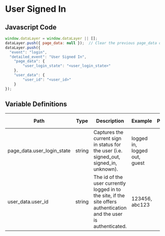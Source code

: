 # User Signed In

### 

## Javascript Code
```js
window.dataLayer = window.dataLayer || [];
dataLayer.push({ page_data: null });  // Clear the previous page_data object.
dataLayer.push({
  "event": "login",
  "detailed_event": "User Signed In",
    "page_data": {
        "user_login_state": "<user_login_state>"
    },
    "user_data": {
        "user_id": "<user_id>"
    }
});
```

## Variable Definitions

|Path|Type|Description|Example|Pattern|Min Length|Max Length|Minimum|Maximum|Multiple Of|
| --- | --- | --- | --- | --- | --- | --- | --- | --- | --- |
|page_data.user_login_state|string|Captures the current sign in status for the user \(i.e. signed\_out, signed\_in, unknown\).|logged in, logged out, guest|||||||
|user_data.user_id|string|The id of the user currently logged in to the site, if the site offers authentication and the user is authenticated.|123456, abc123|||||||




